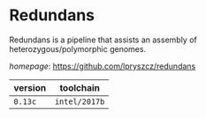 # Redundans

Redundans is a pipeline that assists an assembly of heterozygous/polymorphic genomes.

*homepage*: <https://github.com/lpryszcz/redundans>

version | toolchain
--------|----------
``0.13c`` | ``intel/2017b``
